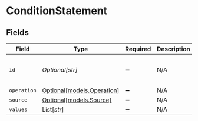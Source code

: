 # ConditionStatement


## Fields

| Field                                                | Type                                                 | Required                                             | Description                                          | Example                                              |
| ---------------------------------------------------- | ---------------------------------------------------- | ---------------------------------------------------- | ---------------------------------------------------- | ---------------------------------------------------- |
| `id`                                                 | *Optional[str]*                                      | :heavy_minus_sign:                                   | N/A                                                  | 1c8d3d9c-6d4c-4a83-aa22-aa0d630cbc2d                 |
| `operation`                                          | [Optional[models.Operation]](../models/operation.md) | :heavy_minus_sign:                                   | N/A                                                  |                                                      |
| `source`                                             | [Optional[models.Source]](../models/source.md)       | :heavy_minus_sign:                                   | N/A                                                  |                                                      |
| `values`                                             | List[*str*]                                          | :heavy_minus_sign:                                   | N/A                                                  |                                                      |
